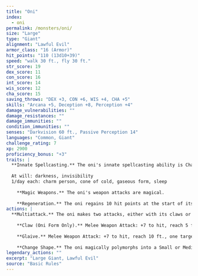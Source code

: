 ```yaml
---
title: "Oni"
index:
  - oni
permalink: /monsters/oni/
size: "Large"
type: "Giant"
alignment: "Lawful Evil"
armor_class: "16 (Armor)"
hit_points: "110 (13d10+39)"
speed: "walk 30 ft., fly 30 ft."
str_score: 19
dex_score: 11
con_score: 16
int_score: 14
wis_score: 12
cha_score: 15
saving_throws: "DEX +3, CON +6, WIS +4, CHA +5"
skills: "Arcana +5, Deception +8, Perception +4"
damage_vulnerabilities: ""
damage_resistances: ""
damage_immunities: ""
condition_immunities: ""
senses: "Darkvision 60 ft., Passive Perception 14"
languages: "Common, Giant"
challenge_rating: 7
xp: 2900
proficiency_bonus: "+3"
traits: |
  **Innate Spellcasting.** The oni's innate spellcasting ability is Charisma (spell save DC 13). The oni can innately cast the following spells, requiring no material components:
  
  At will: darkness, invisibility
  1/day each: charm person, cone of cold, gaseous form, sleep
    
    **Magic Weapons.** The oni's weapon attacks are magical.
    
    **Regeneration.** The oni regains 10 hit points at the start of its turn if it has at least 1 hit point.
actions: |
  **Multiattack.** The oni makes two attacks, either with its claws or its glaive.
    
    **Claw (Oni Form Only).** Melee Weapon Attack: +7 to hit, reach 5 ft., one target. Hit: 8 (1d8 + 4) slashing damage.
    
    **Glaive.** Melee Weapon Attack: +7 to hit, reach 10 ft., one target. Hit: 15 (2d10 + 4) slashing damage, or 9 (1d10 + 4) slashing damage in Small or Medium form.
    
    **Change Shape.** The oni magically polymorphs into a Small or Medium humanoid, into a Large giant, or back into its true form. Other than its size, its statistics are the same in each form. The only equipment that is transformed is its glaive, which shrinks so that it can be wielded in humanoid form. If the oni dies, it reverts to its true form, and its glaive reverts to its normal size.  
legendary_actions: ""
excerpt: "Large Giant, Lawful Evil"
source: "Basic Rules"
---
```

